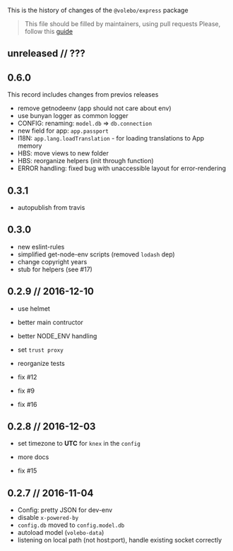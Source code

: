 
This is the history of changes of the `@volebo/express` package

> This file should be filled by maintainers, using pull requests
> Please, follow this [guide](http://keepachangelog.com/en/0.3.0/)

## unreleased // ???

## 0.6.0

This record includes changes from previos releases

* remove getnodeenv (app should not care about env)
* use bunyan logger as common logger
* CONFIG: renaming: `model.db` => `db.connection`
* new field for app: `app.passport`
* I18N: `app.lang.loadTranslation` - for loading translations to App memory
* HBS: move views to new folder
* HBS: reorganize helpers (init through function)
* ERROR handling: fixed bug with unaccessible layout for error-rendering

## 0.3.1

* autopublish from travis

## 0.3.0

* new eslint-rules
* simplified get-node-env scripts (removed `lodash` dep)
* change copyright years
* stub for helpers (see #17)

## 0.2.9 // 2016-12-10

* use helmet
* better main contructor
* better NODE_ENV handling
* set `trust proxy`
* reorganize tests

* fix #12
* fix #9
* fix #16

## 0.2.8 // 2016-12-03

* set timezone to **UTC** for `knex` in the `config`
* more docs

* fix #15

## 0.2.7 // 2016-11-04

* Config: pretty JSON for dev-env
* disable `x-powered-by`
* `config.db` moved to `config.model.db`
* autoload model (`volebo-data`)
* listening on local path (not host:port), handle existing socket correctly
